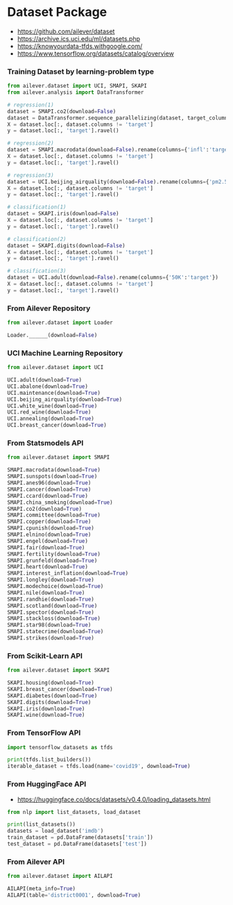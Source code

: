 # Dataset Package
- https://github.com/ailever/dataset
- https://archive.ics.uci.edu/ml/datasets.php
- https://knowyourdata-tfds.withgoogle.com/
- https://www.tensorflow.org/datasets/catalog/overview

### Training Dataset by learning-problem type
```python
from ailever.dataset import UCI, SMAPI, SKAPI
from ailever.analysis import DataTransformer

# regression(1)
dataset = SMAPI.co2(download=False)
dataset = DataTransformer.sequence_parallelizing(dataset, target_column='co2', only_transform=False, keep=False, window=5).rename(columns={'co2':'target'})
X = dataset.loc[:, dataset.columns != 'target']
y = dataset.loc[:, 'target'].ravel()

# regression(2)
dataset = SMAPI.macrodata(download=False).rename(columns={'infl':'target'})
X = dataset.loc[:, dataset.columns != 'target']
y = dataset.loc[:, 'target'].ravel()

# regression(3)
dataset = UCI.beijing_airquality(download=False).rename(columns={'pm2.5':'target'})
X = dataset.loc[:, dataset.columns != 'target']
y = dataset.loc[:, 'target'].ravel()

# classification(1)
dataset = SKAPI.iris(download=False)
X = dataset.loc[:, dataset.columns != 'target']
y = dataset.loc[:, 'target'].ravel()

# classification(2)
dataset = SKAPI.digits(download=False)
X = dataset.loc[:, dataset.columns != 'target']
y = dataset.loc[:, 'target'].ravel()

# classification(3)
dataset = UCI.adult(download=False).rename(columns={'50K':'target'})
X = dataset.loc[:, dataset.columns != 'target']
y = dataset.loc[:, 'target'].ravel()
```

### From Ailever Repository
```python
from ailever.dataset import Loader

Loader.______(download=False)
```


### UCI Machine Learning Repository
```python
from ailever.dataset import UCI

UCI.adult(download=True)
UCI.abalone(download=True)
UCI.maintenance(download=True)
UCI.beijing_airquality(download=True)
UCI.white_wine(download=True)
UCI.red_wine(download=True)
UCI.annealing(download=True)
UCI.breast_cancer(download=True)
```

### From Statsmodels API
```python
from ailever.dataset import SMAPI

SMAPI.macrodata(download=True)
SMAPI.sunspots(download=True)
SMAPI.anes96(download=True)
SMAPI.cancer(download=True)
SMAPI.ccard(download=True)
SMAPI.china_smoking(download=True)
SMAPI.co2(download=True)
SMAPI.committee(download=True)
SMAPI.copper(download=True)
SMAPI.cpunish(download=True)
SMAPI.elnino(download=True)
SMAPI.engel(download=True)
SMAPI.fair(download=True)
SMAPI.fertility(download=True)
SMAPI.grunfeld(download=True)
SMAPI.heart(download=True)
SMAPI.interest_inflation(download=True)
SMAPI.longley(download=True)
SMAPI.modechoice(download=True)
SMAPI.nile(download=True)
SMAPI.randhie(download=True)
SMAPI.scotland(download=True)
SMAPI.spector(download=True)
SMAPI.stackloss(download=True)
SMAPI.star98(download=True)
SMAPI.statecrime(download=True)
SMAPI.strikes(download=True)
```

### From Scikit-Learn API
```python
from ailever.dataset import SKAPI

SKAPI.housing(download=True)
SKAPI.breast_cancer(download=True)
SKAPI.diabetes(download=True)
SKAPI.digits(download=True)
SKAPI.iris(download=True)
SKAPI.wine(download=True)
```

### From TensorFlow API
```python
import tensorflow_datasets as tfds

print(tfds.list_builders())
iterable_dataset = tfds.load(name='covid19', download=True)
```

### From HuggingFace API
- https://huggingface.co/docs/datasets/v0.4.0/loading_datasets.html
```python
from nlp import list_datasets, load_dataset

print(list_datasets())
datasets = load_dataset('imdb')
train_dataset = pd.DataFrame(datasets['train'])
test_dataset = pd.DataFrame(datasets['test'])
```

### From Ailever API
```python
from ailever.dataset import AILAPI

AILAPI(meta_info=True)
AILAPI(table='district0001', download=True)
```
